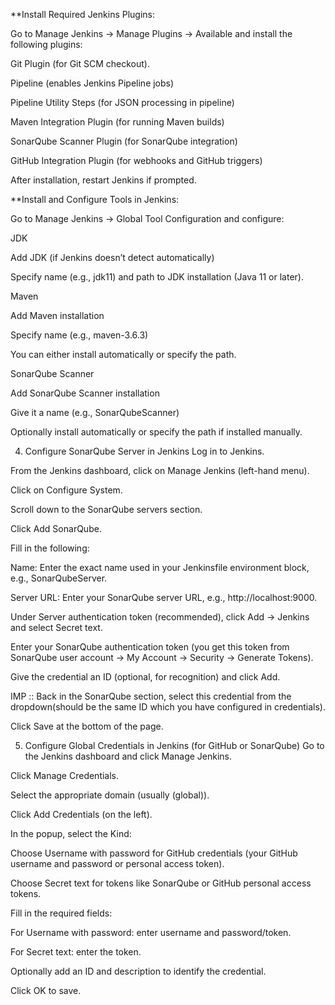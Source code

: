 **Install Required Jenkins Plugins:

Go to Manage Jenkins → Manage Plugins → Available and install the following plugins:

Git Plugin (for Git SCM checkout).

Pipeline (enables Jenkins Pipeline jobs)

Pipeline Utility Steps (for JSON processing in pipeline)

Maven Integration Plugin (for running Maven builds)

SonarQube Scanner Plugin (for SonarQube integration)

GitHub Integration Plugin (for webhooks and GitHub triggers)

After installation, restart Jenkins if prompted.

**Install and Configure Tools in Jenkins:

Go to Manage Jenkins → Global Tool Configuration and configure:

JDK

Add JDK (if Jenkins doesn’t detect automatically)

Specify name (e.g., jdk11) and path to JDK installation (Java 11 or later).

Maven

Add Maven installation

Specify name (e.g., maven-3.6.3)

You can either install automatically or specify the path.

SonarQube Scanner

Add SonarQube Scanner installation

Give it a name (e.g., SonarQubeScanner)

Optionally install automatically or specify the path if installed manually.

4. Configure SonarQube Server in Jenkins
Log in to Jenkins.

From the Jenkins dashboard, click on Manage Jenkins (left-hand menu).

Click on Configure System.

Scroll down to the SonarQube servers section.

Click Add SonarQube.

Fill in the following:

Name: Enter the exact name used in your Jenkinsfile environment block, e.g., SonarQubeServer.

Server URL: Enter your SonarQube server URL, e.g., http://localhost:9000.

Under Server authentication token (recommended), click Add → Jenkins and select Secret text.

Enter your SonarQube authentication token (you get this token from SonarQube user account → My Account → Security → Generate Tokens).

Give the credential an ID (optional, for recognition) and click Add.

IMP :: Back in the SonarQube section, select this credential from the dropdown(should be the same ID which you have configured in credentials).

Click Save at the bottom of the page.

5. Configure Global Credentials in Jenkins (for GitHub or SonarQube)
Go to the Jenkins dashboard and click Manage Jenkins.

Click Manage Credentials.

Select the appropriate domain (usually (global)).

Click Add Credentials (on the left).

In the popup, select the Kind:

Choose Username with password for GitHub credentials (your GitHub username and password or personal access token).

Choose Secret text for tokens like SonarQube or GitHub personal access tokens.

Fill in the required fields:

For Username with password: enter username and password/token.

For Secret text: enter the token.

Optionally add an ID and description to identify the credential.

Click OK to save.
